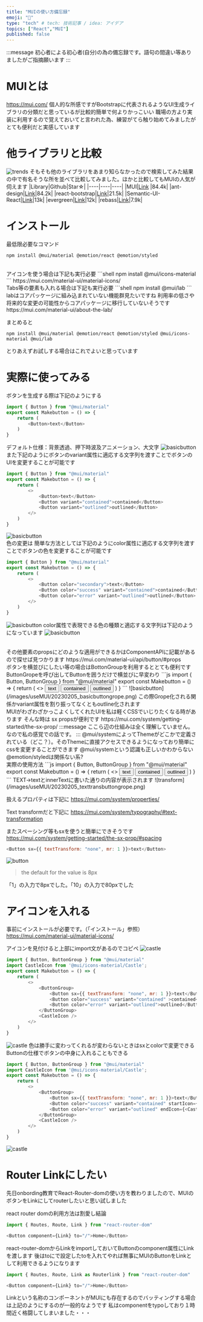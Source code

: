 ```yaml
---
title: "MUIの使い方備忘録"
emoji: "👻"
type: "tech" # tech: 技術記事 / idea: アイデア
topics: ["React","MUI"]
published: false
---
```

:::message
 初心者による初心者(自分)の為の備忘録です。語句の間違い等ありましたがご指摘願います
:::
<br>
# MUIとは
https://mui.com/
個人的な所感ですがBootstrapに代表されるようなUI生成ライブラリの分類だと思っているが比較的簡単で何よりかっこいい
職場の方より実装に利用するので覚えておいてと言われた為、練習がてら触り始めてみましたがとても便利だと実感しています

# 他ライブラリと比較
![trends](/images/useMUI/20230205_npmtrend.png)
そもそも他のライブラリをあまり知らなかったので検索してみた結果の中で有名そうな所を並べて比較してみました。ほかと比較してもMUIの人気が伺えます
|Library|Github|Star☆|
|----|----|----|
|MUI|[Link](https://github.com/mui/material-ui) |84.4k|
|ant-design|[Link](https://github.com/ant-design/ant-design/)|84.2k|
|react-bootstrap|[Link](https://github.com/react-bootstrap/react-bootstrap)|21.5k|
|Semantic-UI-React|[Link](https://github.com/Semantic-Org/Semantic-UI-React)|13k|
|evergreen|[Link](https://github.com/segmentio/evergreen)|12k|
|rebass|[Link](https://github.com/rebassjs/rebass)|7.9k|




# インストール
最低限必要なコマンド
```shell
npm install @mui/material @emotion/react @emotion/styled
```
<br>
アイコンを使う場合は下記も実行必要
```shell
npm install @mui/icons-material
```
https://mui.com/material-ui/material-icons/

<br>
Tabs等の要素も入れる場合は下記も実行必要
```shell
npm install @mui/lab
```
labはコアパッケージに組み込まれていない機能群見たいですね
利用率の低さや将来的な変更の可能性からコアパッケージに移行していないそうです
https://mui.com/material-ui/about-the-lab/

まとめると
```shell
npm install @mui/material @emotion/react @emotion/styled @mui/icons-material @mui/lab
```
とりあえずお試しする場合はこれでよいと思っています

# 実際に使ってみる
ボタンを生成する際は下記のようにする
```js
import { Button } from "@mui/material"
export const Makebutton = () => {
    return (
        <Button>text</Button>
    )
}
```
デフォルト仕様：背景透過、押下時波及アニメーション、大文字
![basicbutton](/images/useMUI/20230205_basicbutton.png)
<br>
また下記のようにボタンのvariant属性に適応する文字列を渡すことでボタンのUIを変更することが可能です
```js
import { Button } from "@mui/material"
export const Makebutton = () => {
    return (
        <>
            <Button>text</Button>
            <Button variant="contained">contained</Button>
            <Button variant="outlined">outlined</Button>
        </>
    )
}
```
![basicbutton](/images/useMUI/20230205_variantbutton.png)
<br>
色の変更は
簡単な方法としては下記のようにcolor属性に適応する文字列を渡すことでボタンの色を変更することが可能です
```js
import { Button } from "@mui/material"
export const Makebutton = () => {
    return (
        <>
            <Button color="secondary">text</Button>
            <Button color="success" variant="contained">contained</Button>
            <Button color="error" variant="outlined">outlined</Button>
        </>
    )
}
```
![basicbutton](/images/useMUI/20230205_colorbutton.png)
color属性で表現できる色の種類と適応する文字列は下記のようになっています
![basicbutton](/images/useMUI/20230205_colorpalet.png)

<br>
その他要素のpropsにどのような適用ができるかはComponentAPIに記載があるので探せば見つかります
https://mui.com/material-ui/api/button/#props

<br>
ボタンを横並びにしたい等の場合はBottonGroupを利用するととても便利です
ButtonGropeを呼び出してButtonを囲うだけで横並びに早変わり
```js
import { Button, ButtonGroup } from "@mui/material"
export const Makebutton = () => {
    return (
        <>
            <ButtonGroup>
                <Button>text</Button>
                <Button color="success" variant="contained" >contained</Button>
                <Button color="error" variant="outlined">outlined</Button>
            </ButtonGroup>
        </>
    )
}
```
![basicbutton](/images/useMUI/20230205_basicbuttongrope.png)
この際Grope化される関係かvariant属性を割り振ってなくともoutline化されます

<br>
MUIがわざわざかっこよくしてくれたUIを私は軽くCSSでいじりたくなる時があります
そんな時は sx propsが便利です
https://mui.com/system/getting-started/the-sx-prop/
:::message
ここら辺の仕組みは全く理解していません。なので私の感覚での話です。
:::
@mui/systemによってThemeがどこかで定義されている（どこ？）。そのThemeに直接アクセスできるようになっており簡単にcssを変更することができます @mui/systemという認識も正しいかわからない @emotion/styledは関係ない系?
<br>
実際の使用方法
```js
import { Button, ButtonGroup } from "@mui/material"
export const Makebutton = () => {
    return (
        <>
            <ButtonGroup>
                <Button sx={{ textTransform: "none" }}>text</Button>
                <Button color="success" variant="contained" >contained</Button>
                <Button color="error" variant="outlined">outlined</Button>
            </ButtonGroup>
        </>
    )
}
```
TEXT→textとinnerTextに書いた通りの内容が表示されます
![transform](/images/useMUI/20230205_texttransbuttongrope.png)


扱えるプロパティは下記に
https://mui.com/system/properties/

Text transformだと下記に
https://mui.com/system/typography/#text-transformation

またスペーシング等もsxを使うと簡単にできそうです
https://mui.com/system/getting-started/the-sx-prop/#spacing
```js
<Button sx={{ textTransform: "none", mr: 1 }}>text</Button>
```
![button](/images/useMUI/20230205_texttransbuttongrope_mr.png)
>the default for the value is 8px

「1」の入力で8pxでした。「10」の入力で80pxでした


# アイコンを入れる
事前にインストールが必要です。（「インストール」参照）
https://mui.com/material-ui/material-icons/

アイコンを見付けると上部にimport文があるのでコピペ
![castle](/images/useMUI/20230205_basicicon.png)
```js
import { Button, ButtonGroup } from "@mui/material"
import CastleIcon from '@mui/icons-material/Castle';
export const Makebutton = () => {
    return (
        <>
            <ButtonGroup>
                <Button sx={{ textTransform: "none", mr: 1 }}>text</Button>
                <Button color="success" variant="contained" >contained</Button>
                <Button color="error" variant="outlined">outlined</Button>
            </ButtonGroup>
            <CastleIcon />
        </>
    )
}
```
![castle](/images/useMUI/20230205_addicon.png)
色は勝手に変わってくれるが変わらないときはsxとcolorで変更できる
<br>
Buttonの仕様でボタンの中身に入れることもできる
```js
import { Button, ButtonGroup } from "@mui/material"
import CastleIcon from '@mui/icons-material/Castle';
export const Makebutton = () => {
    return (
        <>
            <ButtonGroup>
                <Button sx={{ textTransform: "none", mr: 1 }}>text</Button>
                <Button color="success" variant="contained" startIcon={<CastleIcon />} >contained</Button>
                <Button color="error" variant="outlined" endIcon={<CastleIcon />}>outlined</Button>
            </ButtonGroup>
            <CastleIcon />
        </>
    )
}
```
![castle](/images/useMUI/20230205_buttonicon.png)

# Router Linkにしたい
先日onbording教育でReact-Router-domの使い方を教わりましたので、MUIのボタンをLinkにしてrouterしたいと思い試しました

react router domの利用方法は割愛し結論

```js
import { Routes, Route, Link } from "react-router-dom"

<Button component={Link} to="/">Home</Button>
```
react-router-domからLinkをimportしておいてButtonのcomponent属性にLinkを渡します
後はtoに<Route>で設定したtoを入れてやれば無事にMUIのButtonをLinkとして利用できるようになります
```js
import { Routes, Route, Link as Routerlink } from "react-router-dom"

<Button component={Link} to="/">Home</Button>
```
Linkという名称のコンポーネントがMUIにも存在するのでバッティングする場合は上記のようにするのが一般的なようです
私はcomponentをtypoしており１時間近く格闘してしまいました・・・